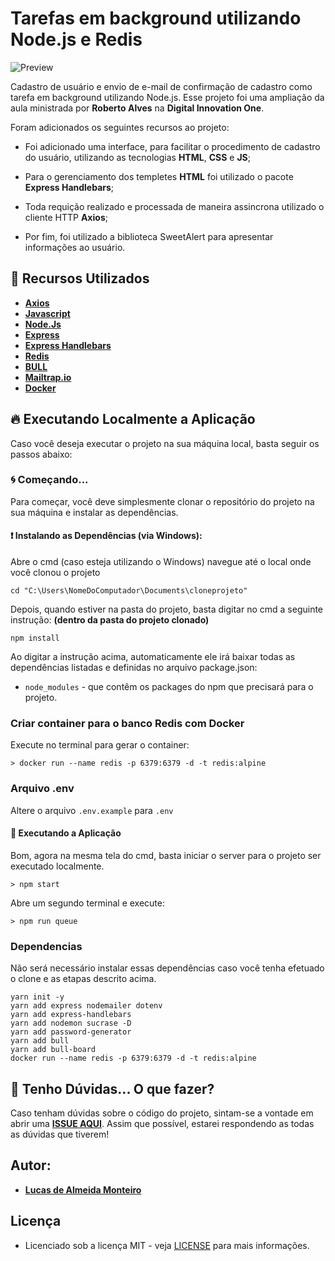 # Tarefas em background utilizando Node.js e Redis

![Preview](https://github.com/lucasdealmeidadev/Tarefas-em-background-utilizando-NodeJS-e-Redis/blob/main/register.png?raw=true)

Cadastro de usuário e envio de e-mail de confirmação de cadastro como tarefa em background utilizando Node.js. Esse projeto foi uma ampliação da aula ministrada por **Roberto Alves** na **Digital Innovation One**.

Foram adicionados os seguintes recursos ao projeto:

- Foi adicionado uma interface, para facilitar o procedimento de cadastro do usuário, utilizando as tecnologias **HTML**, **CSS** e **JS**;

- Para o gerenciamento dos templetes **HTML** foi utilizado o pacote **Express Handlebars**;

- Toda requição realizado e processada de maneira assincrona utilizado o cliente HTTP **Axios**;

- Por fim, foi utilizado a biblioteca SweetAlert para apresentar informações ao usuário.

## 🚀 Recursos Utilizados

* **[Axios](https://axios-http.com/docs/intro)**
* **[Javascript](https://www.javascript.com/)**
* **[Node.Js](https://nodejs.org/en/)**
* **[Express](http://expressjs.com/pt-br/)**
* **[Express Handlebars](https://github.com/express-handlebars/express-handlebars)**
* **[Redis](https://redis.io/)**
* **[BULL](https://github.com/OptimalBits/bull)**
* **[Mailtrap.io](https://mailtrap.io/)**
* **[Docker](https://www.docker.com/)**


## 🔥 Executando Localmente a Aplicação 

Caso você deseja executar o projeto na sua máquina local, basta seguir os passos abaixo:

### 🌀 Começando... 

Para começar, você deve simplesmente clonar o repositório do projeto na sua máquina e instalar as dependências.

#### ❗️ Instalando as Dependências (via Windows): 

Abre o cmd (caso esteja utilizando o Windows) navegue até o local onde você clonou o projeto

```
cd "C:\Users\NomeDoComputador\Documents\cloneprojeto"
```

Depois, quando estiver na pasta do projeto, basta digitar no cmd a seguinte instrução: **(dentro da pasta do projeto clonado)**

```
npm install
```

Ao digitar a instrução acima, automaticamente ele irá baixar todas as dependências listadas e definidas no arquivo package.json:

* `node_modules` - que contêm os packages do npm que precisará para o projeto.


### Criar container para o banco Redis com Docker
Execute no terminal para gerar o container:

```
> docker run --name redis -p 6379:6379 -d -t redis:alpine
```

### Arquivo .env
Altere o arquivo `.env.example` para `.env` 

#### 💨 Executando a Aplicação 

Bom, agora na mesma tela do cmd, basta iniciar o server para o projeto ser executado localmente.

```
> npm start
```
Abre um segundo terminal e execute:

```
> npm run queue
```

### Dependencias
Não será necessário instalar essas dependências caso você tenha efetuado o clone e as etapas descrito acima. 
```
yarn init -y
yarn add express nodemailer dotenv
yarn add express-handlebars
yarn add nodemon sucrase -D
yarn add password-generator
yarn add bull
yarn add bull-board
docker run --name redis -p 6379:6379 -d -t redis:alpine

```

## 🚩 Tenho Dúvidas... O que fazer? 

Caso tenham dúvidas sobre o código do projeto, sintam-se a vontade em abrir uma **[ISSUE AQUI](https://github.com/lucasdealmeidadev/Tarefas-em-background-utilizando-NodeJS-e-Redis/issues)**. Assim que possível, estarei respondendo as todas as dúvidas que tiverem!

## Autor:

* [**Lucas de Almeida Monteiro**](https://github.com/lucasdealmeidadev)

## Licença

* Licenciado sob a licença MIT - veja [LICENSE](https://github.com/lucasdealmeidadev/Tarefas-em-background-utilizando-NodeJS-e-Redis/blob/main/LICENSE) para mais informações.